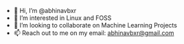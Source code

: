 - 👋 Hi, I’m @abhinavbxr
- 👀 I’m interested in Linux and FOSS
- 💞️ I’m looking to collaborate on Machine Learning Projects
- 📫 Reach out to me on my email: abhinavbxr@gmail.com

